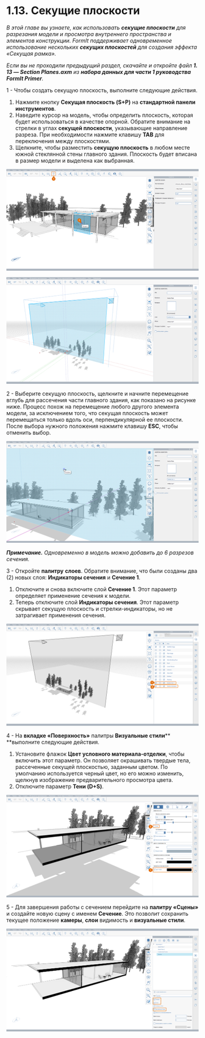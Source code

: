 # 1.13. Секущие плоскости

_В этой главе вы узнаете, как использовать_ _**секущие плоскости**_ _для разрезания модели и просмотра внутреннего пространства и элементов конструкции. FormIt поддерживает одновременное использование нескольких_ _**секущих плоскостей**_ _для создания эффекта «Секущая рамка»._

_Если вы не проходили предыдущий раздел, скачайте и откройте файл_ _**1. 13 — Section Planes.axm**_ _из_ _**набора данных для части 1 руководства FormIt Primer**._

1 - Чтобы создать секущую плоскость, выполните следующие действия.

1. Нажмите кнопку **Секущая плоскость (S+P)** на **стандартной панели инструментов**.
2. Наведите курсор на модель, чтобы определить плоскость, которая будет использоваться в качестве опорной. Обратите внимание на стрелки в углах **секущей плоскости**, указывающие направление разреза. При необходимости нажмите клавишу **TAB** для переключения между плоскостями.
3. Щелкните, чтобы разместить **секущую плоскость** в любом месте южной стеклянной стены главного здания. Плоскость будет вписана в размер модели и выделена как выбранная.

![При наведении курсора на стеклянную стену отображается секущая плоскость.](../../.gitbook/assets/0%20%286%29.png)

![Масштабированная секущая плоскость после размещения.](../../.gitbook/assets/1%20%2819%29.png)

2 - Выберите секущую плоскость, щелкните и начните перемещение вглубь для рассечения части главного здания, как показано на рисунке ниже. Процесс похож на перемещение любого другого элемента модели, за исключением того, что секущая плоскость может перемещаться только вдоль оси, перпендикулярной ее плоскости. После выбора нужного положения нажмите клавишу **ESC**, чтобы отменить выбор.

![](../../.gitbook/assets/2%20%2811%29.png)

_**Примечание.**_ _Одновременно в модель можно добавить до 6 разрезов сечения._

3 - Откройте **палитру** **слоев**. Обратите внимание, что были созданы два (2) новых слоя: **Индикаторы сечения** и **Сечение 1**.

1. Отключите и снова включите слой **Сечение 1**. Этот параметр определяет применение сечения к модели.
2. Теперь отключите слой **Индикаторы сечения**. Этот параметр скрывает секущую плоскость и стрелки-индикаторы, но не затрагивает применения сечения.

![](../../.gitbook/assets/3%20%286%29.png)

4 - На **вкладке «Поверхность»** палитры **Визуальные стили**** **выполните следующие действия.

1. Установите флажок **Цвет условного материала-отделки**, чтобы включить этот параметр. Он позволяет окрашивать твердые тела, рассеченные секущей плоскостью, заданным цветом. По умолчанию используется черный цвет, но его можно изменить, щелкнув изображение предварительного просмотра цвета.
2. Отключите параметр **Тени (D+S)**.

![](../../.gitbook/assets/poche.png)

5 - Для завершения работы с сечением перейдите на **палитру «Сцены»** и создайте новую сцену с именем **Сечение**. Это позволит сохранить текущее положение **камеры**, **слои** видимость и **визуальные стили**.

![](../../.gitbook/assets/5%20%287%29.png)

